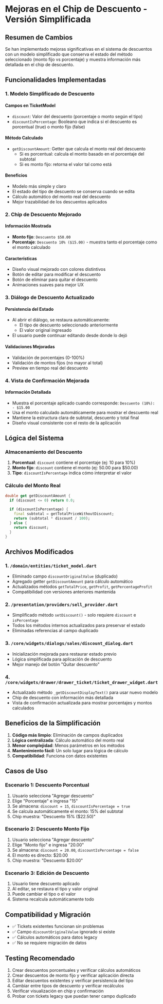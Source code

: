 # Mejoras en el Chip de Descuento - Versión Simplificada

## Resumen de Cambios

Se han implementado mejoras significativas en el sistema de descuentos con un modelo simplificado que conserva el estado del método seleccionado (monto fijo vs porcentaje) y muestra información más detallada en el chip de descuento.

## Funcionalidades Implementadas

### 1. Modelo Simplificado de Descuento

#### Campos en TicketModel
- `discount`: Valor del descuento (porcentaje o monto según el tipo)
- `discountIsPercentage`: Booleano que indica si el descuento es porcentual (true) o monto fijo (false)

#### Método Calculado
- `getDiscountAmount`: Getter que calcula el monto real del descuento
  - Si es porcentual: calcula el monto basado en el porcentaje del subtotal
  - Si es monto fijo: retorna el valor tal como está

#### Beneficios
- Modelo más simple y claro
- El estado del tipo de descuento se conserva cuando se edita
- Cálculo automático del monto real del descuento
- Mejor trazabilidad de los descuentos aplicados

### 2. Chip de Descuento Mejorado

#### Información Mostrada
- **Monto fijo**: `Descuento $50.00`
- **Porcentaje**: `Descuento 10% ($15.00)` - muestra tanto el porcentaje como el monto calculado

#### Características
- Diseño visual mejorado con colores distintivos
- Botón de editar para modificar el descuento
- Botón de eliminar para quitar el descuento
- Animaciones suaves para mejor UX

### 3. Diálogo de Descuento Actualizado

#### Persistencia del Estado
- Al abrir el diálogo, se restaura automáticamente:
  - El tipo de descuento seleccionado anteriormente
  - El valor original ingresado
- El usuario puede continuar editando desde donde lo dejó

#### Validaciones Mejoradas
- Validación de porcentajes (0-100%)
- Validación de montos fijos (no mayor al total)
- Preview en tiempo real del descuento

### 4. Vista de Confirmación Mejorada

#### Información Detallada
- Muestra el porcentaje aplicado cuando corresponde: `Descuento (10%): - $15.00`
- Usa el monto calculado automáticamente para mostrar el descuento real
- Mantiene la estructura clara de subtotal, descuento y total final
- Diseño visual consistente con el resto de la aplicación

## Lógica del Sistema

### Almacenamiento del Descuento
1. **Porcentual**: `discount` contiene el porcentaje (ej: 10 para 10%)
2. **Monto fijo**: `discount` contiene el monto (ej: 50.00 para $50.00)
3. **Tipo**: `discountIsPercentage` indica cómo interpretar el valor

### Cálculo del Monto Real
```dart
double get getDiscountAmount {
  if (discount <= 0) return 0.0;
  
  if (discountIsPercentage) {
    final subtotal = getTotalPriceWithoutDiscount;
    return (subtotal * discount / 100);
  } else {
    return discount;
  }
}
```

## Archivos Modificados

### 1. `/domain/entities/ticket_model.dart`
- Eliminado campo `discountOriginalValue` (duplicado)
- Agregado getter `getDiscountAmount` para cálculo automático
- Actualizados métodos `getTotalPrice`, `getProfit`, `getPercentageProfit`
- Compatibilidad con versiones anteriores mantenida

### 2. `/presentation/providers/sell_provider.dart`
- Simplificado método `setDiscount()` - solo requiere `discount` e `isPercentage`
- Todos los métodos internos actualizados para preservar el estado
- Eliminadas referencias al campo duplicado

### 3. `/core/widgets/dialogs/sales/discount_dialog.dart`
- Inicialización mejorada para restaurar estado previo
- Lógica simplificada para aplicación de descuento
- Mejor manejo del botón "Quitar descuento"

### 4. `/core/widgets/drawer/drawer_ticket/ticket_drawer_widget.dart`
- Actualizado método `_getDiscountDisplayText()` para usar nuevo modelo
- Chip de descuento con información más detallada
- Vista de confirmación actualizada para mostrar porcentajes y montos calculados

## Beneficios de la Simplificación

1. **Código más limpio**: Eliminación de campos duplicados
2. **Lógica centralizada**: Cálculo automático del monto real
3. **Menor complejidad**: Menos parámetros en los métodos
4. **Mantenimiento fácil**: Un solo lugar para lógica de cálculo
5. **Compatibilidad**: Funciona con datos existentes

## Casos de Uso

### Escenario 1: Descuento Porcentual
1. Usuario selecciona "Agregar descuento"
2. Elige "Porcentaje" e ingresa "15"
3. Se almacena: `discount = 15`, `discountIsPercentage = true`
4. Se calcula automáticamente el monto: 15% del subtotal
5. Chip muestra: "Descuento 15% ($22.50)"

### Escenario 2: Descuento Monto Fijo
1. Usuario selecciona "Agregar descuento"
2. Elige "Monto fijo" e ingresa "20.00"
3. Se almacena: `discount = 20.00`, `discountIsPercentage = false`
4. El monto es directo: $20.00
5. Chip muestra: "Descuento $20.00"

### Escenario 3: Edición de Descuento
1. Usuario tiene descuento aplicado
2. Al editar, se restaura el tipo y valor original
3. Puede cambiar el tipo o el valor
4. Sistema recalcula automáticamente todo

## Compatibilidad y Migración

- ✅ Tickets existentes funcionan sin problemas
- ✅ Campo `discountOriginalValue` ignorado si existe
- ✅ Cálculos automáticos para datos legacy
- ✅ No se requiere migración de datos

## Testing Recomendado

1. Crear descuentos porcentuales y verificar cálculos automáticos
2. Crear descuentos de monto fijo y verificar aplicación directa
3. Editar descuentos existentes y verificar persistencia del tipo
4. Cambiar entre tipos de descuento y verificar recálculos
5. Verificar visualización en chip y confirmación
6. Probar con tickets legacy que puedan tener campo duplicado

